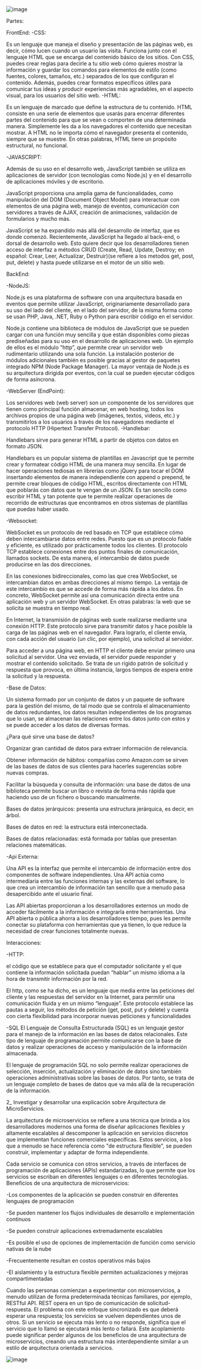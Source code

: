 ![image](https://github.com/DiegoCastellucci/Castellucci_DiciembreFeli/assets/130660041/645a3bda-1e08-4203-8382-ae4d120341f6)

Partes: 

FrontEnd:
-CSS:

Es un lenguaje que maneja el diseño y presentación de las páginas web, es decir, cómo lucen cuando un usuario las visita. Funciona junto con el lenguaje HTML que se         encarga del contenido básico de los sitios. Con CSS, puedes crear reglas para decirle a tu sitio web cómo quieres mostrar la información y guardar los comandos              para elementos de estilo (como fuentes, colores, tamaños, etc.) separados de los que configuran el contenido.
Además, puedes crear formatos específicos útiles para comunicar tus ideas y producir experiencias más agradables, en el aspecto visual, para los usuarios del sitio web.
-HTML:

Es un lenguaje de marcado que define la estructura de tu contenido. HTML consiste en una serie de elementos que usarás para encerrar diferentes partes del contenido para que se vean o comporten de una determinada manera. Simplemente les da a los navegadores el contenido que necesitan mostrar. A HTML no le importa cómo el navegador presenta el contenido, siempre que se muestre. En otras palabras, HTML tiene un propósito estructural, no funcional.

-JAVASCRIPT:

Además de su uso en el desarrollo web, JavaScript también se utiliza en aplicaciones de servidor (con tecnologías como Node.js) y en el desarrollo de aplicaciones móviles y de escritorio.

JavaScript proporciona una amplia gama de funcionalidades, como manipulación del DOM (Document Object Model) para interactuar con elementos de una página web, manejo de eventos, comunicación con servidores a través de AJAX, creación de animaciones, validación de formularios y mucho más.

JavaScript se ha expandido más allá del desarrollo de interfaz, que es donde comenzó. Recientemente, JavaScript ha llegado al back-end, o dorsal de desarrollo web. Esto quiere decir que los desarrolladores tienen acceso de interfaz a métodos CRUD (Create, Read, Update, Destroy; en español: Crear, Leer, Actualizar, Destruir)(se refiere a los metodos get, post, put, delete) y hasta puede utilizarse en el motor de un sitio web.

BackEnd:

-NodeJS:

Node.js es una plataforma de software con una arquitectura basada en eventos que permite utilizar JavaScript, originariamente desarrollado para su uso del lado del cliente, en el lado del servidor, de la misma forma como se usan PHP, Java, .NET, Ruby o Python para escribir código en el servidor.

Node.js contiene una biblioteca de módulos de JavaScript que se pueden cargar con una función muy sencilla y que están disponibles como piezas prediseñadas para su uso en el desarrollo de aplicaciones web. Un ejemplo de ellos es el módulo “http”, que permite crear un servidor web rudimentario utilizando una sola función. La instalación posterior de módulos adicionales también es posible gracias al gestor de paquetes integrado NPM (Node Package Manager). La mayor ventaja de Node.js es su arquitectura dirigida por eventos, con la cual se pueden ejecutar códigos de forma asíncrona.

-WebServer (EndPoint):

Los servidores web (web server) son un componente de los servidores que tienen como principal función almacenar, en web hosting, todos los archivos propios de una página web (imágenes, textos, videos, etc.) y transmitirlos a los usuarios a través de los navegadores mediante el protocolo HTTP (Hipertext Transfer Protocol).
-Handlebar:

Handlebars sirve para generar HTML a partir de objetos con datos en formato JSON.

Handlebars es un popular sistema de plantillas en Javascript que te permite crear y formatear código HTML de una manera muy sencilla. En lugar de hacer operaciones tediosas en librerías como jQuery para tocar el DOM insertando elementos de manera independiente con append o prepend, te permite crear bloques de código HTML, escritos directamente con HTML que poblarás con datos que te vengan de un JSON. Es tan sencillo como escribir HTML y tan potente que te permite realizar operaciones de recorrido de estructuras que encontramos en otros sistemas de plantillas que puedas haber usado.

-Websocket:

WebSocket es un protocolo de red basado en TCP que establece cómo deben intercambiarse datos entre redes. Puesto que es un protocolo fiable y eficiente, es utilizado por prácticamente todos los clientes. El protocolo TCP establece conexiones entre dos puntos finales de comunicación, llamados sockets. De esta manera, el intercambio de datos puede producirse en las dos direcciones.

En las conexiones bidireccionales, como las que crea WebSocket, se intercambian datos en ambas direcciones al mismo tiempo. La ventaja de este intercambio es que se accede de forma más rápida a los datos. En concreto, WebSocket permite así una comunicación directa entre una aplicación web y un servidor WebSocket. En otras palabras: la web que se solicita se muestra en tiempo real.

En Internet, la transmisión de páginas web suele realizarse mediante una conexión HTTP. Este protocolo sirve para transmitir datos y hace posible la carga de las páginas web en el navegador. Para lograrlo, el cliente envía, con cada acción del usuario (un clic, por ejemplo), una solicitud al servidor.

Para acceder a una página web, en HTTP el cliente debe enviar primero una solicitud al servidor. Una vez enviada, el servidor puede responder y mostrar el contenido solicitado. Se trata de un rígido patrón de solicitud y respuesta que provoca, en última instancia, largos tiempos de espera entre la solicitud y la respuesta.

-Base de Datos:

Un sistema formado por un conjunto de datos y un paquete de software para la gestión del mismo, de tal modo que se controla el almacenamiento de datos redundantes, los datos resultan independientes de los programas que lo usan, se almacenan las relaciones entre los datos junto con estos y se puede acceder a los datos de diversas formas.

¿Para qué sirve una base de datos?

Organizar gran cantidad de datos para extraer información de relevancia.

Obtener información de hábitos: compañías como Amazon.com se sirven de las bases de datos de sus clientes para hacerles sugerencias sobre nuevas compras.

Facilitar la búsqueda y consulta de información: una base de datos de una biblioteca permite buscar un libro o revista de forma más rápida que haciendo uso de un fichero o buscando manualmente.

Bases de datos jerárquicos: presenta una estructura jerárquica, es decir, en árbol.

Bases de datos en red: la estructura está interconectada.

Bases de datos relacionadas: está formada por tablas que presentan relaciones matemáticas.

-Api Externa:

Una API es la interfaz que permite el intercambio de información entre dos componentes de software independientes. Una API actúa como intermediaria entre las funciones internas y las externas del software, lo que crea un intercambio de información tan sencillo que a menudo pasa desapercibido ante el usuario final.

Las API abiertas proporcionan a los desarrolladores externos un modo de acceder fácilmente a la información e integrarla entre herramientas. Una API abierta o pública ahorra a los desarrolladores tiempo, pues les permite conectar su plataforma con herramientas que ya tienen, lo que reduce la necesidad de crear funciones totalmente nuevas.

Interacciones:

-HTTP:

el código que se establece para que el computador solicitante y el que contiene la información solicitada puedan “hablar” un mismo idioma a la hora de transmitir información por la red.

El http, como se ha dicho, es un lenguaje que media entre las peticiones del cliente y las respuestas del servidor en la Internet, para permitir una comunicación fluida y en un mismo “lenguaje”. Este protocolo establece las pautas a seguir, los métodos de petición (get, post, put y delete) y cuenta con cierta flexibilidad para incorporar nuevas peticiones y funcionalidades

-SQL
El Lenguaje de Consulta Estructurada (SQL) es un lenguaje gestor para el manejo de la información en las bases de datos relacionales. Este tipo de lenguaje de programación permite comunicarse con la base de datos y realizar operaciones de acceso y manipulación de la información almacenada.

El lenguaje de programación SQL no solo permite realizar operaciones de selección, inserción, actualización y eliminación de datos sino también operaciones administrativas sobre las bases de datos. Por tanto, se trata de un lenguaje completo de bases de datos que va más allá de la recuperación de la información.

2_ Investigar y desarrollar una explicación sobre Arquitectura de MicroServicios.

La arquitectura de microservicios se refiere a una técnica que brinda a los desarrolladores modernos una forma de diseñar aplicaciones flexibles y altamente escalables al descomponer la aplicación en servicios discretos que implementan funciones comerciales específicas. Estos servicios, a los que a menudo se hace referencia como "de estructura flexible", se pueden construir, implementar y adaptar de forma independiente.

Cada servicio se comunica con otros servicios, a través de interfaces de programación de aplicaciones (APIs) estandarizadas, lo que permite que los servicios se escriban en diferentes lenguajes o en diferentes tecnologías.
Beneficios de una arquitectura de microservicios:

-Los componentes de la aplicación se pueden construir en diferentes lenguajes de programación

-Se pueden mantener los flujos individuales de desarrollo e implementación continuos

-Se pueden construir aplicaciones extremadamente escalables

-Es posible el uso de opciones de implementación de función como servicio nativas de la nube

-Frecuentemente resultan en costos operativos más bajos

-El aislamiento y la estructura flexible permiten actualizaciones y mejoras compartimentadas

Cuando las personas comienzan a experimentar con microservicios, a menudo utilizan de forma predeterminada técnicas familiares, por ejemplo, RESTful API. REST opera en un tipo de comunicación de solicitud-respuesta. El problema con este enfoque sincronizado es que deberá esperar una respuesta; los servicios se vuelven dependientes unos de otros. Si un servicio se ejecuta más lento o no responde, significa que el servicio que lo llamó se ejecutará más lento o fallará. Este acoplamiento puede significar perder algunos de los beneficios de una arquitectura de microservicios, creando una estructura más interdependiente similar a un estilo de arquitectura orientada a servicios.

![image](https://github.com/DiegoCastellucci/Castellucci_DiciembreFeli/assets/130660041/77eb1f98-a3cb-4d34-a398-a7a24a964f2a)



